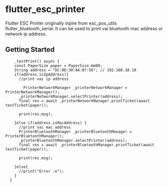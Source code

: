 # flutter_esc_printer

Flutter ESC Printer originally inpire from esc_pos_utils flutter_bluetooth_serial. It can be used to print vai bluetooth mac address or network ip address.

## Getting Started

```
    _testPrint() async {
    const PaperSize paper = PaperSize.mm80;
    String address = "DC:0D:30:8A:B7:56"; // 192.168.10.10
    if(address.isIpAddress){
      //print vai ip address
      
        PrinterNetworkManager _printerNetworkManager = PrinterNetworkManager();
      _printerNetworkManager.selectPrinter(address);
      final res = await _printerNetworkManager.printTicket(await testTicket(paper));

      print(res.msg);
      
    }else if(address.isMacAddress) {
      //print vai mac address
      PrinterBluetoothManager _printerBluetoothManager = PrinterBluetoothManager();
      _printerBluetoothManager.selectPrinter(address);
      final res = await _printerBluetoothManager.printTicket(await testTicket(paper));
      
      print(res.msg);
    
    }else{
      //print("Error :e");
    }
  }
```